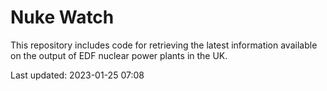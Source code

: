 # Nuke Watch

This repository includes code for retrieving the latest information available on the output of EDF nuclear power plants in the UK.

Last updated: 2023-01-25 07:08